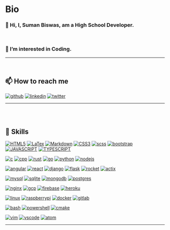 # Bio
### 👋 Hi, I, Suman Biswas, am a High School Developer.

<br>

### 👀 I’m interested in Coding.

<hr>
<br>

## 📫 How to reach me    
[![github](https://skillicons.dev/icons?i=github&theme=dark)](https://www.github.com/mrsumanbiswas)
[![linkedin](https://skillicons.dev/icons?i=linkedin&theme=dark)](https://www.linkedin.com/in/mrsumanbiswas)
[![twitter](https://skillicons.dev/icons?i=twitter&theme=dark)](https://twitter.com/mrsumanbiswas0)

<hr>
<br>
<br>

## 🌱 Skills
[![HTML5](https://skillicons.dev/icons?theme=dark&i=html)](https://github.com/mrsumanbiswas?tab=repositories&q=&type=&language=html)
[![LaTex](https://skillicons.dev/icons?theme=dark&i=latex)](https://github.com/mrsumanbiswas?tab=repositories&q=&type=&language=latex)
[![Markdown](https://skillicons.dev/icons?theme=dark&i=md)](https://github.com/mrsumanbiswas?tab=repositories&q=&type=&language=markdown)
[![CSS3](https://skillicons.dev/icons?theme=dark&i=css)](https://github.com/mrsumanbiswas?tab=repositories&q=&type=&language=css)
[![scss](https://skillicons.dev/icons?theme=dark&i=scss)](https://github.com/mrsumanbiswas?tab=repositories&language=scss)
[![bootstrap](https://skillicons.dev/icons?theme=dark&i=bootstrap)](https://github.com/mrsumanbiswas?tab=repositories&language=bootstrap)
[![JAVASCRIPT](https://skillicons.dev/icons?theme=dark&i=javascript)](https://github.com/mrsumanbiswas?tab=repositories&q=&type=&language=javascript)
[![TYPESCRIPT](https://skillicons.dev/icons?theme=dark&i=typescript)](https://github.com/mrsumanbiswas?tab=repositories&q=&type=&language=typescript)

[![c](https://skillicons.dev/icons?theme=dark&i=c)](https://github.com/mrsumanbiswas?tab=repositories&q=&type=&language=c)
[![cpp](https://skillicons.dev/icons?theme=dark&i=cpp)](https://github.com/mrsumanbiswas?tab=repositories&q=&type=&language=cpp)
[![rust](https://skillicons.dev/icons?theme=dark&i=rust)](https://github.com/mrsumanbiswas?tab=repositories&q=&type=&language=rust)
[![go](https://skillicons.dev/icons?theme=dark&i=go)](https://github.com/mrsumanbiswas?tab=repositories&q=&type=&language=go)
[![python](https://skillicons.dev/icons?theme=dark&i=python)](https://github.com/mrsumanbiswas?tab=repositories&q=&type=&language=python)
[![nodejs](https://skillicons.dev/icons?theme=dark&i=nodejs)](https://github.com/mrsumanbiswas?tab=repositories&q=nodejs)

[![angular](https://skillicons.dev/icons?theme=dark&i=angular)](https://github.com/mrsumanbiswas?tab=repositories&q=angular)
[![react](https://skillicons.dev/icons?theme=dark&i=react)](https://github.com/mrsumanbiswas?tab=repositories&q=react)
[![django](https://skillicons.dev/icons?theme=dark&i=django)](https://github.com/mrsumanbiswas?tab=repositories&q=django)
[![flask](https://skillicons.dev/icons?theme=dark&i=flask)](https://github.com/mrsumanbiswas?tab=repositories&q=flask)
[![rocket](https://skillicons.dev/icons?theme=dark&i=rocket)](https://github.com/mrsumanbiswas?tab=repositories&q=rocket)
[![actix](https://skillicons.dev/icons?theme=dark&i=actix)](https://github.com/mrsumanbiswas?tab=repositories&q=actix)



[![mysql](https://skillicons.dev/icons?theme=dark&i=mysql)](https://github.com/mrsumanbiswas?tab=repositories&q=mysql)
[![sqlite](https://skillicons.dev/icons?theme=dark&i=sqlite)](https://github.com/mrsumanbiswas?tab=repositories&q=sqlite)
[![mongodb](https://skillicons.dev/icons?theme=dark&i=mongodb)](https://github.com/mrsumanbiswas?tab=repositories&q=mongodb)
[![postgres](https://skillicons.dev/icons?theme=dark&i=postgres)](https://github.com/mrsumanbiswas?tab=repositories&q=postgres)



[![nginx](https://skillicons.dev/icons?theme=dark&i=nginx)](https://github.com/mrsumanbiswas?tab=repositories&q=nginx)
[![gcp](https://skillicons.dev/icons?theme=dark&i=gcp)](https://github.com/mrsumanbiswas?tab=repositories&q=gcp)
[![firebase](https://skillicons.dev/icons?theme=dark&i=firebase)](https://github.com/mrsumanbiswas?tab=repositories&q=firebase)
[![heroku](https://skillicons.dev/icons?theme=dark&i=heroku)](https://github.com/mrsumanbiswas?tab=repositories&q=heroku)


[![linux](https://skillicons.dev/icons?theme=dark&i=linux)](https://github.com/mrsumanbiswas?tab=repositories&q=linux)
[![raspberrypi](https://skillicons.dev/icons?theme=dark&i=raspberrypi)](https://github.com/mrsumanbiswas?tab=repositories&q=raspberrypi)
[![docker](https://skillicons.dev/icons?theme=dark&i=docker)](https://github.com/mrsumanbiswas?tab=repositories&q=docker)
[![gitlab](https://skillicons.dev/icons?theme=dark&i=gitlab)](https://github.com/mrsumanbiswas?tab=repositories&q=gitlab)

[![bash](https://skillicons.dev/icons?theme=dark&i=bash)](https://github.com/mrsumanbiswas?tab=repositories&q=bash)
[![powershell](https://skillicons.dev/icons?theme=dark&i=powershell)](https://github.com/mrsumanbiswas?tab=repositories&q=powershell)
[![cmake](https://skillicons.dev/icons?theme=dark&i=cmake)](https://github.com/mrsumanbiswas?tab=repositories&q=cmake)

[![vim](https://skillicons.dev/icons?theme=dark&i=vim)](https://github.com/mrsumanbiswas?tab=repositories&q=vim)
[![vscode](https://skillicons.dev/icons?theme=dark&i=vscode)](https://github.com/mrsumanbiswas?tab=repositories&q=vscode)
[![atom](https://skillicons.dev/icons?theme=dark&i=atom)](https://github.com/mrsumanbiswas?tab=repositories&q=atom)

<hr>
<br>
<br>


<!--- - 💞️ I’m looking to collaborate on ... --->
